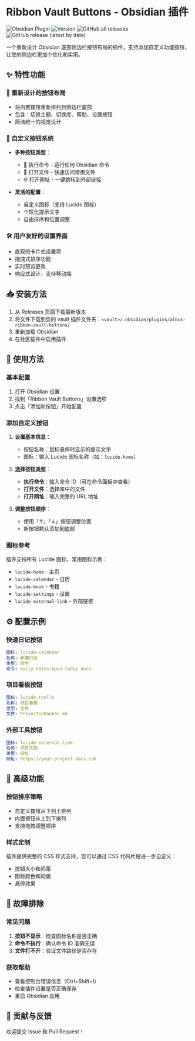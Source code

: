 # Ribbon Vault Buttons - Obsidian 插件

![Obsidian Plugin](https://img.shields.io/badge/Obsidian-Plugin-blue?logo=obsidian)
![Version](https://img.shields.io/badge/Version-0.4-green)
![GitHub all releases](https://img.shields.io/github/downloads/AlbusGuo/albus-ribbon-vault-buttons/total)
![GitHub release (latest by date)](https://img.shields.io/github/downloads/AlbusGuo/albus-ribbon-vault-buttons/latest/total?style=for-the-badge)


一个重新设计 Obsidian 底部侧边栏按钮布局的插件，支持添加自定义功能按钮，让您的侧边栏更加个性化和实用。

## ✨ 特性功能

### 🔄 重新设计的按钮布局
- 将内置按钮重新排列到侧边栏底部
- 包含：切换主题、切换库、帮助、设置按钮
- 简洁统一的视觉设计

### 🎨 自定义按钮系统
- **多种按钮类型**：
  - 📝 执行命令 - 运行任何 Obsidian 命令
  - 📄 打开文件 - 快速访问常用文件
  - 🌐 打开网址 - 一键跳转到外部链接
  
- **灵活的配置**：
  - 自定义图标（支持 Lucide 图标）
  - 个性化提示文字
  - 自由排序和位置调整

### 🛠️ 用户友好的设置界面
- 直观的卡片式设置项
- 拖拽式排序功能
- 实时预览更改
- 响应式设计，支持移动端

## 📥 安装方法


1. 从 Releases 页面下载最新版本
2. 将文件下载到您的 vault 插件文件夹：`<vault>/.obsidian/plugins/albus-ribbon-vault-buttons/`
3. 重新加载 Obsidian
4. 在社区插件中启用插件

## 🚀 使用方法

### 基本配置
1. 打开 Obsidian 设置
2. 找到「Ribbon Vault Buttons」设置选项
3. 点击「添加新按钮」开始配置

### 添加自定义按钮
1. **设置基本信息**：
   - 按钮名称：鼠标悬停时显示的提示文字
   - 图标：输入 Lucide 图标名称（如：`lucide-home`）

2. **选择按钮类型**：
   - **执行命令**：输入命令 ID（可在命令面板中查看）
   - **打开文件**：选择库中的文件
   - **打开网址**：输入完整的 URL 地址

3. **调整按钮顺序**：
   - 使用「↑」「↓」按钮调整位置
   - 新按钮默认添加到底部

### 图标参考
插件支持所有 Lucide 图标，常用图标示例：
- `lucide-home` - 主页
- `lucide-calendar` - 日历
- `lucide-book` - 书籍
- `lucide-settings` - 设置
- `lucide-external-link` - 外部链接

## ⚙️ 配置示例

### 快速日记按钮
```yaml
图标: lucide-calendar
名称: 新建日记
类型: 命令
命令: daily-notes:open-today-note
```

### 项目看板按钮
```yaml
图标: lucide-trello
名称: 项目看板
类型: 文件
文件: Projects/Kanban.md
```

### 外部工具按钮
```yaml
图标: lucide-external-link
名称: 项目文档
类型: 网址
网址: https://your-project-docs.com
```

## 🔧 高级功能

### 按钮排序策略
- 自定义按钮从下到上排列
- 内置按钮从上到下排列
- 支持拖拽调整顺序

### 样式定制
插件提供完整的 CSS 样式支持，您可以通过 CSS 代码片段进一步自定义：
- 按钮大小和间距
- 图标颜色和动画
- 悬停效果

## 🐛 故障排除

### 常见问题
1. **按钮不显示**：检查图标名称是否正确
2. **命令不执行**：确认命令 ID 准确无误
3. **文件打不开**：验证文件路径是否存在

### 获取帮助
- 查看控制台错误信息（Ctrl+Shift+I）
- 检查插件设置是否正确保存
- 重启 Obsidian 应用


## 🤝 贡献与反馈

欢迎提交 Issue 和 Pull Request！
